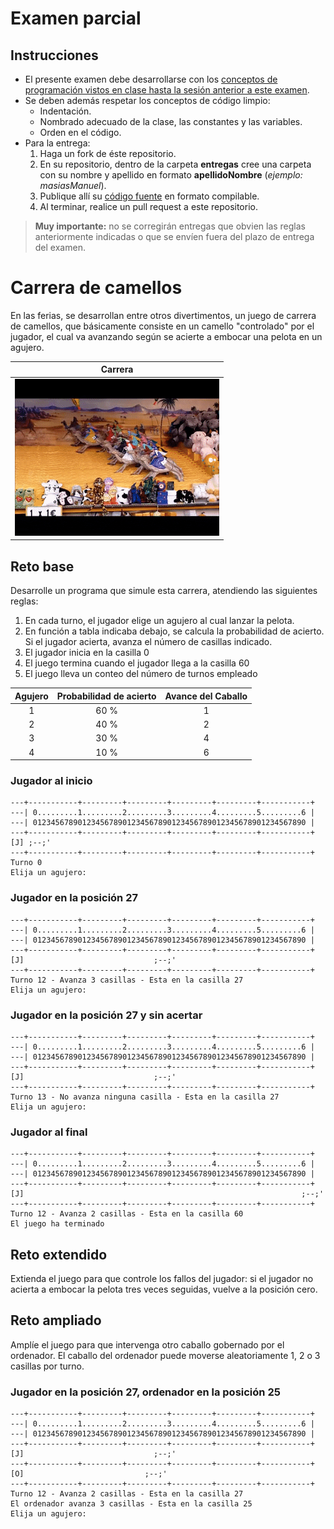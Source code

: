 # Examen parcial 

## Instrucciones
* El presente examen debe desarrollarse con los [conceptos de programación vistos en clase hasta la sesión anterior a este examen](https://github.com/mmasias/prg1-22-23/tree/main/temario).
* Se deben además respetar los conceptos de código limpio: 
    * Indentación.
    * Nombrado adecuado de la clase, las constantes y las variables.
    * Orden en el código.
* Para la entrega:
    1. Haga un fork de éste repositorio. 
    1. En su repositorio, dentro de la carpeta **entregas** cree una carpeta con su nombre y apellido en formato **apellidoNombre** (*ejemplo: masiasManuel*). 
    1. Publique allí su [código fuente](https://es.wikipedia.org/wiki/C%C3%B3digo_fuente) en formato compilable. 
    1. Al terminar, realice un pull request a este repositorio.

> **Muy importante:** no se corregirán entregas que obvien las reglas anteriormente indicadas o que se envíen fuera del plazo de entrega del examen.

# Carrera de camellos

En las ferias, se desarrollan entre otros divertimentos, un juego de carrera de camellos, que básicamente consiste en un camello "controlado" por el jugador, el cual va avanzando según se acierte a embocar una pelota en un agujero.

<div align="center">

|Carrera
|-
|![](./images/ShimmeringTinyArrowana-size_restricted.gif)

</div>

## Reto base

Desarrolle un programa que simule esta carrera, atendiendo las siguientes reglas:

1. En cada turno, el jugador elige un agujero al cual lanzar la pelota.
1. En función a tabla indicaba debajo, se calcula la probabilidad de acierto. Si el jugador acierta, avanza el número de casillas indicado. 
1. El jugador inicia en la casilla 0
1. El juego termina cuando el jugador llega a la casilla 60
1. El juego lleva un conteo del número de turnos empleado

<div align="center">

|Agujero|Probabilidad de acierto|Avance del Caballo
|:-:|:-:|:-:
|1|60 %|1
|2|40 %|2
|3|30 %|4
|4|10 %|6

</div>

### Jugador al inicio
```
---+-----------+---------+---------+---------+---------+-----------+
---| 0.........1.........2.........3.........4.........5.........6 |
---| 0123456789012345678901234567890123456789012345678901234567890 |
---+-----------+---------+---------+---------+---------+-----------+
[J] ;--;'
---+-----------+---------+---------+---------+---------+-----------+
Turno 0
Elija un agujero: 
```
### Jugador en la posición 27
```
---+-----------+---------+---------+---------+---------+-----------+
---| 0.........1.........2.........3.........4.........5.........6 |
---| 0123456789012345678901234567890123456789012345678901234567890 |
---+-----------+---------+---------+---------+---------+-----------+
[J]                             ;--;'
---+-----------+---------+---------+---------+---------+-----------+
Turno 12 - Avanza 3 casillas - Esta en la casilla 27
Elija un agujero: 
```

### Jugador en la posición 27 y sin acertar
```
---+-----------+---------+---------+---------+---------+-----------+
---| 0.........1.........2.........3.........4.........5.........6 |
---| 0123456789012345678901234567890123456789012345678901234567890 |
---+-----------+---------+---------+---------+---------+-----------+
[J]                             ;--;'
---+-----------+---------+---------+---------+---------+-----------+
Turno 13 - No avanza ninguna casilla - Esta en la casilla 27
Elija un agujero: 
```

### Jugador al final
```
---+-----------+---------+---------+---------+---------+-----------+
---| 0.........1.........2.........3.........4.........5.........6 |
---| 0123456789012345678901234567890123456789012345678901234567890 |
---+-----------+---------+---------+---------+---------+-----------+
[J]                                                              ;--;'
---+-----------+---------+---------+---------+---------+-----------+
Turno 12 - Avanza 2 casillas - Esta en la casilla 60
El juego ha terminado
```

## Reto extendido

Extienda el juego para que controle los fallos del jugador: si el jugador no acierta a embocar la pelota tres veces seguidas, vuelve a la posición cero.

## Reto ampliado

Amplíe el juego para que intervenga otro caballo gobernado por el ordenador. El caballo del ordenador puede moverse aleatoriamente 1, 2 o 3 casillas por turno.

### Jugador en la posición 27, ordenador en la posición 25
```
---+-----------+---------+---------+---------+---------+-----------+
---| 0.........1.........2.........3.........4.........5.........6 |
---| 0123456789012345678901234567890123456789012345678901234567890 |
---+-----------+---------+---------+---------+---------+-----------+
[J]                             ;--;'
---+-----------+---------+---------+---------+---------+-----------+
[O]                           ;--;'
---+-----------+---------+---------+---------+---------+-----------+
Turno 12 - Avanza 2 casillas - Esta en la casilla 27
El ordenador avanza 3 casillas - Esta en la casilla 25
Elija un agujero:
```
